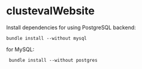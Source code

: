 # clustevalWebsite

Install dependencies for using PostgreSQL backend:

    bundle install --without mysql

for MySQL:

     bundle install --without postgres
